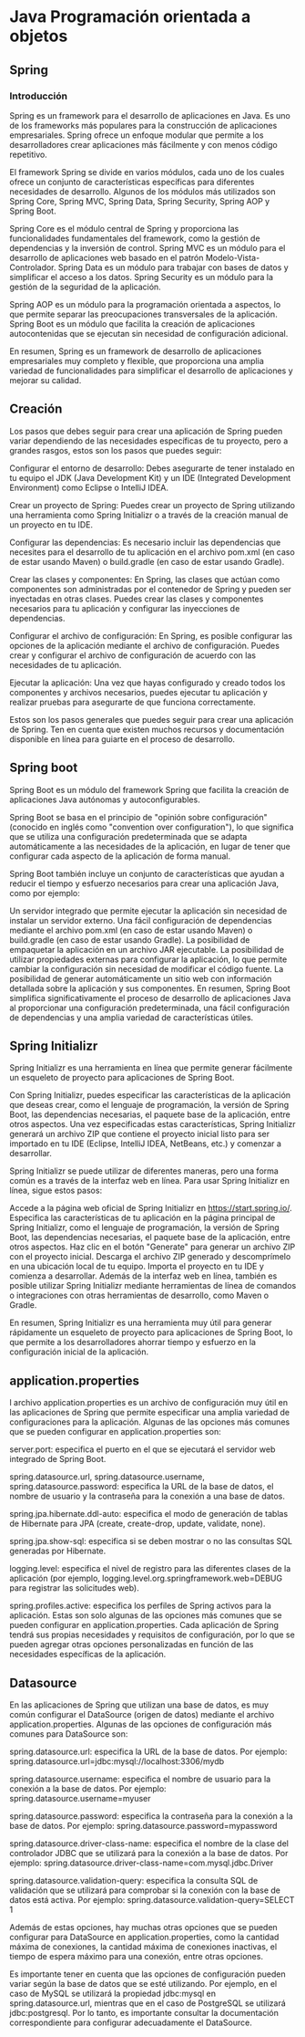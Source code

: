 # Java Programación orientada a objetos #

## Spring ##

### Introducción ###

Spring es un framework para el desarrollo de aplicaciones en Java. Es uno de los frameworks más populares para la construcción de aplicaciones empresariales. Spring ofrece un enfoque modular que permite a los desarrolladores crear aplicaciones más fácilmente y con menos código repetitivo.

El framework Spring se divide en varios módulos, cada uno de los cuales ofrece un conjunto de características específicas para diferentes necesidades de desarrollo. Algunos de los módulos más utilizados son Spring Core, Spring MVC, Spring Data, Spring Security, Spring AOP y Spring Boot.

Spring Core es el módulo central de Spring y proporciona las funcionalidades fundamentales del framework, como la gestión de dependencias y la inversión de control. Spring MVC es un módulo para el desarrollo de aplicaciones web basado en el patrón Modelo-Vista-Controlador. Spring Data es un módulo para trabajar con bases de datos y simplificar el acceso a los datos. Spring Security es un módulo para la gestión de la seguridad de la aplicación.

Spring AOP es un módulo para la programación orientada a aspectos, lo que permite separar las preocupaciones transversales de la aplicación. Spring Boot es un módulo que facilita la creación de aplicaciones autocontenidas que se ejecutan sin necesidad de configuración adicional.

En resumen, Spring es un framework de desarrollo de aplicaciones empresariales muy completo y flexible, que proporciona una amplia variedad de funcionalidades para simplificar el desarrollo de aplicaciones y mejorar su calidad.


## Creación ##

Los pasos que debes seguir para crear una aplicación de Spring pueden variar dependiendo de las necesidades específicas de tu proyecto, pero a grandes rasgos, estos son los pasos que puedes seguir:

Configurar el entorno de desarrollo: Debes asegurarte de tener instalado en tu equipo el JDK (Java Development Kit) y un IDE (Integrated Development Environment) como Eclipse o IntelliJ IDEA.

Crear un proyecto de Spring: Puedes crear un proyecto de Spring utilizando una herramienta como Spring Initializr o a través de la creación manual de un proyecto en tu IDE.

Configurar las dependencias: Es necesario incluir las dependencias que necesites para el desarrollo de tu aplicación en el archivo pom.xml (en caso de estar usando Maven) o build.gradle (en caso de estar usando Gradle).

Crear las clases y componentes: En Spring, las clases que actúan como componentes son administradas por el contenedor de Spring y pueden ser inyectadas en otras clases. Puedes crear las clases y componentes necesarios para tu aplicación y configurar las inyecciones de dependencias.

Configurar el archivo de configuración: En Spring, es posible configurar las opciones de la aplicación mediante el archivo de configuración. Puedes crear y configurar el archivo de configuración de acuerdo con las necesidades de tu aplicación.

Ejecutar la aplicación: Una vez que hayas configurado y creado todos los componentes y archivos necesarios, puedes ejecutar tu aplicación y realizar pruebas para asegurarte de que funciona correctamente.

Estos son los pasos generales que puedes seguir para crear una aplicación de Spring. Ten en cuenta que existen muchos recursos y documentación disponible en línea para guiarte en el proceso de desarrollo.

## Spring boot ##

 Spring Boot es un módulo del framework Spring que facilita la creación de aplicaciones Java autónomas y autoconfigurables.

Spring Boot se basa en el principio de "opinión sobre configuración" (conocido en inglés como "convention over configuration"), lo que significa que se utiliza una configuración predeterminada que se adapta automáticamente a las necesidades de la aplicación, en lugar de tener que configurar cada aspecto de la aplicación de forma manual.

Spring Boot también incluye un conjunto de características que ayudan a reducir el tiempo y esfuerzo necesarios para crear una aplicación Java, como por ejemplo:

Un servidor integrado que permite ejecutar la aplicación sin necesidad de instalar un servidor externo.
Una fácil configuración de dependencias mediante el archivo pom.xml (en caso de estar usando Maven) o build.gradle (en caso de estar usando Gradle).
La posibilidad de empaquetar la aplicación en un archivo JAR ejecutable.
La posibilidad de utilizar propiedades externas para configurar la aplicación, lo que permite cambiar la configuración sin necesidad de modificar el código fuente.
La posibilidad de generar automáticamente un sitio web con información detallada sobre la aplicación y sus componentes.
En resumen, Spring Boot simplifica significativamente el proceso de desarrollo de aplicaciones Java al proporcionar una configuración predeterminada, una fácil configuración de dependencias y una amplia variedad de características útiles.

## Spring Initializr ##

Spring Initializr es una herramienta en línea que permite generar fácilmente un esqueleto de proyecto para aplicaciones de Spring Boot.

Con Spring Initializr, puedes especificar las características de la aplicación que deseas crear, como el lenguaje de programación, la versión de Spring Boot, las dependencias necesarias, el paquete base de la aplicación, entre otros aspectos. Una vez especificadas estas características, Spring Initializr generará un archivo ZIP que contiene el proyecto inicial listo para ser importado en tu IDE (Eclipse, IntelliJ IDEA, NetBeans, etc.) y comenzar a desarrollar.

Spring Initializr se puede utilizar de diferentes maneras, pero una forma común es a través de la interfaz web en línea. Para usar Spring Initializr en línea, sigue estos pasos:

Accede a la página web oficial de Spring Initializr en https://start.spring.io/.
Especifica las características de tu aplicación en la página principal de Spring Initializr, como el lenguaje de programación, la versión de Spring Boot, las dependencias necesarias, el paquete base de la aplicación, entre otros aspectos.
Haz clic en el botón "Generate" para generar un archivo ZIP con el proyecto inicial.
Descarga el archivo ZIP generado y descomprímelo en una ubicación local de tu equipo.
Importa el proyecto en tu IDE y comienza a desarrollar.
Además de la interfaz web en línea, también es posible utilizar Spring Initializr mediante herramientas de línea de comandos o integraciones con otras herramientas de desarrollo, como Maven o Gradle.

En resumen, Spring Initializr es una herramienta muy útil para generar rápidamente un esqueleto de proyecto para aplicaciones de Spring Boot, lo que permite a los desarrolladores ahorrar tiempo y esfuerzo en la configuración inicial de la aplicación.

## application.properties ##

l archivo application.properties es un archivo de configuración muy útil en las aplicaciones de Spring que permite especificar una amplia variedad de configuraciones para la aplicación. Algunas de las opciones más comunes que se pueden configurar en application.properties son:

server.port: especifica el puerto en el que se ejecutará el servidor web integrado de Spring Boot.

spring.datasource.url, spring.datasource.username, spring.datasource.password: especifica la URL de la base de datos, el nombre de usuario y la contraseña para la conexión a una base de datos.

spring.jpa.hibernate.ddl-auto: especifica el modo de generación de tablas de Hibernate para JPA (create, create-drop, update, validate, none).

spring.jpa.show-sql: especifica si se deben mostrar o no las consultas SQL generadas por Hibernate.

logging.level: especifica el nivel de registro para las diferentes clases de la aplicación (por ejemplo, logging.level.org.springframework.web=DEBUG para registrar las solicitudes web).

spring.profiles.active: especifica los perfiles de Spring activos para la aplicación.
Estas son solo algunas de las opciones más comunes que se pueden configurar en application.properties. Cada aplicación de Spring tendrá sus propias necesidades y requisitos de configuración, por lo que se pueden agregar otras opciones personalizadas en función de las necesidades específicas de la aplicación.

## Datasource ## 

En las aplicaciones de Spring que utilizan una base de datos, es muy común configurar el DataSource (origen de datos) mediante el archivo application.properties. Algunas de las opciones de configuración más comunes para DataSource son:

spring.datasource.url: especifica la URL de la base de datos. Por ejemplo: spring.datasource.url=jdbc:mysql://localhost:3306/mydb

spring.datasource.username: especifica el nombre de usuario para la conexión a la base de datos. Por ejemplo: spring.datasource.username=myuser

spring.datasource.password: especifica la contraseña para la conexión a la base de datos. Por ejemplo: spring.datasource.password=mypassword

spring.datasource.driver-class-name: especifica el nombre de la clase del controlador JDBC que se utilizará para la conexión a la base de datos. Por ejemplo: spring.datasource.driver-class-name=com.mysql.jdbc.Driver

spring.datasource.validation-query: especifica la consulta SQL de validación que se utilizará para comprobar si la conexión con la base de datos está activa. Por ejemplo: spring.datasource.validation-query=SELECT 1

Además de estas opciones, hay muchas otras opciones que se pueden configurar para DataSource en application.properties, como la cantidad máxima de conexiones, la cantidad máxima de conexiones inactivas, el tiempo de espera máximo para una conexión, entre otras opciones.

Es importante tener en cuenta que las opciones de configuración pueden variar según la base de datos que se esté utilizando. Por ejemplo, en el caso de MySQL se utilizará la propiedad jdbc:mysql en spring.datasource.url, mientras que en el caso de PostgreSQL se utilizará jdbc:postgresql. Por lo tanto, es importante consultar la documentación correspondiente para configurar adecuadamente el DataSource.

